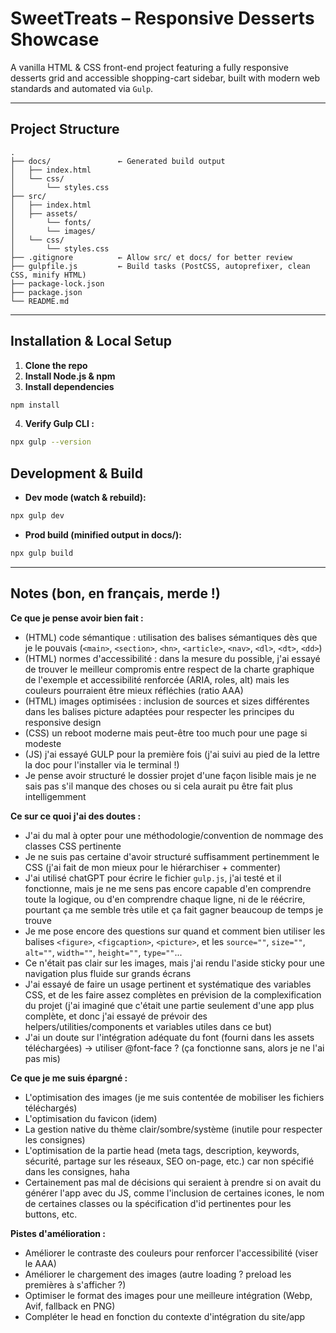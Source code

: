 # SweetTreats – Responsive Desserts Showcase

A vanilla HTML & CSS front-end project featuring a fully responsive desserts grid and accessible shopping-cart sidebar, built with modern web standards and automated via `Gulp`.

---

## Project Structure

```pgsql
.
├── docs/               ← Generated build output
│   ├── index.html
│   └── css/
│       └── styles.css
├── src/
│   ├── index.html
│   ├── assets/
│       └── fonts/
│       └── images/
│   └── css/
│       └── styles.css
├── .gitignore          ← Allow src/ et docs/ for better review
├── gulpfile.js         ← Build tasks (PostCSS, autoprefixer, clean CSS, minify HTML)
├── package-lock.json   
├── package.json        
└── README.md
```

---

## Installation & Local Setup

1. **Clone the repo**
2. **Install Node.js & npm**
3. **Install dependencies**

```bash
npm install
```

4. **Verify Gulp CLI :**

```bash
npx gulp --version
```

## Development & Build

- **Dev mode (watch & rebuild):**
```bash
npx gulp dev
```

- **Prod build (minified output in docs/):**
```bash
npx gulp build
```

---

## Notes (bon, en français, merde !)

**Ce que je pense avoir bien fait :**
- (HTML) code sémantique : utilisation des balises sémantiques dès que je le pouvais (`<main>`, `<section>`, `<hn>`, `<article>`, `<nav>`, `<dl>`, `<dt>`, `<dd>`)
- (HTML) normes d'accessibilité : dans la mesure du possible, j'ai essayé de trouver le meilleur compromis entre respect de la charte graphique de l'exemple et accessibilité renforcée (ARIA, roles, alt) mais les couleurs pourraient être mieux réfléchies (ratio AAA)
- (HTML) images optimisées : inclusion de sources et sizes différentes dans les balises picture adaptées pour respecter les principes du responsive design
- (CSS) un reboot moderne mais peut-être too much pour une page si modeste
- (JS) j'ai essayé GULP pour la première fois (j'ai suivi au pied de la lettre la doc pour l'installer via le terminal !)
- Je pense avoir structuré le dossier projet d'une façon lisible mais je ne sais pas s'il manque des choses ou si cela aurait pu être fait plus intelligemment

**Ce sur ce quoi j'ai des doutes :**
- J'ai du mal à opter pour une méthodologie/convention de nommage des classes CSS pertinente
- Je ne suis pas certaine d'avoir structuré suffisamment pertinemment le CSS (j'ai fait de mon mieux pour le hiérarchiser + commenter)
- J'ai utilisé chatGPT pour écrire le fichier `gulp.js`, j'ai testé et il fonctionne, mais je ne me sens pas encore capable d'en comprendre toute la logique, ou d'en comprendre chaque ligne, ni de le réécrire, pourtant ça me semble très utile et ça fait gagner beaucoup de temps je trouve
- Je me pose encore des questions sur quand et comment bien utiliser les balises `<figure>`, `<figcaption>`, `<picture>`, et les `source=""`, `size=""`, `alt=""`, `width=""`, `height=""`, `type=""`...
- Ce n'était pas clair sur les images, mais j'ai rendu l'aside sticky pour une navigation plus fluide sur grands écrans
- J'ai essayé de faire un usage pertinent et systématique des variables CSS, et de les faire assez complètes en prévision de la complexification du projet (j'ai imaginé que c'était une partie seulement d'une app plus complète, et donc j'ai essayé de prévoir des helpers/utilities/components et variables utiles dans ce but)
- J'ai un doute sur l'intégration adéquate du font (fourni dans les assets téléchargées) -> utiliser @font-face ? (ça fonctionne sans, alors je ne l'ai pas mis)

**Ce que je me suis épargné :**
- L'optimisation des images (je me suis contentée de mobiliser les fichiers téléchargés)
- L'optimisation du favicon (idem)
- La gestion native du thème clair/sombre/système (inutile pour respecter les consignes)
- L'optimisation de la partie head (meta tags, description, keywords, sécurité, partage sur les réseaux, SEO on-page, etc.) car non spécifié dans les consignes, haha
- Certainement pas mal de décisions qui seraient à prendre si on avait du générer l'app avec du JS, comme l'inclusion de certaines icones, le nom de certaines classes ou la spécification d'id pertinentes pour les buttons, etc.

**Pistes d'amélioration :**
- Améliorer le contraste des couleurs pour renforcer l'accessibilité (viser le AAA)
- Améliorer le chargement des images (autre loading ? preload les premières à s'afficher ?)
- Optimiser le format des images pour une meilleure intégration (Webp, Avif, fallback en PNG)
- Compléter le head en fonction du contexte d'intégration du site/app